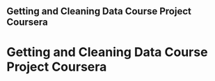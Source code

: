 ## Getting and Cleaning Data Course Project Coursera
# Getting and Cleaning Data Course Project Coursera
